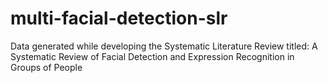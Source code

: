 # multi-facial-detection-slr
Data generated while developing the Systematic Literature Review titled: A Systematic Review of Facial Detection and Expression Recognition in Groups of People
